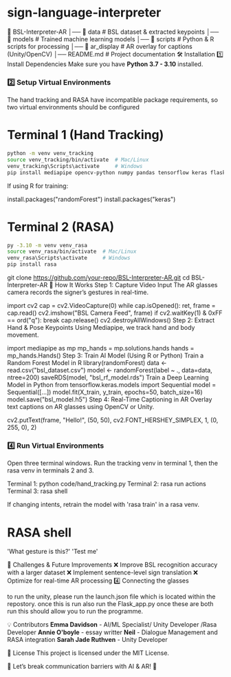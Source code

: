 # sign-language-interpreter

📁 BSL-Interpreter-AR
│── 📂 data            # BSL dataset & extracted keypoints
│── 📂 models          # Trained machine learning models
│── 📂 scripts         # Python & R scripts for processing
│── 📂 ar_display      # AR overlay for captions (Unity/OpenCV)
│── README.md         # Project documentation
🛠️ Installation
1️⃣ Install Dependencies
Make sure you have **Python 3.7 - 3.10** installed. 


### 2️⃣ Setup Virtual Environments
The hand tracking and RASA have incompatible package requirements, so two virtual environments should be configured

# Terminal 1 (Hand Tracking)
```bash
python -m venv venv_tracking
source venv_tracking/bin/activate  # Mac/Linux
venv_tracking\Scripts\activate     # Windows
pip install mediapipe opencv-python numpy pandas tensorflow keras flask
```
If using R for training:

install.packages("randomForest")
install.packages("keras")

# Terminal 2 (RASA)
```bash
py -3.10 -m venv venv_rasa
source venv_rasa/bin/activate  # Mac/Linux
venv_rasa\Scripts\activate     # Windows
pip install rasa
```

git clone https://github.com/your-repo/BSL-Interpreter-AR.git
cd BSL-Interpreter-AR
🎥 How It Works
Step 1: Capture Video Input
The AR glasses camera records the signer’s gestures in real-time.

import cv2
cap = cv2.VideoCapture(0)
while cap.isOpened():
    ret, frame = cap.read()
    cv2.imshow("BSL Camera Feed", frame)
    if cv2.waitKey(1) & 0xFF == ord("q"): break
cap.release()
cv2.destroyAllWindows()
Step 2: Extract Hand & Pose Keypoints
Using Mediapipe, we track hand and body movement.

import mediapipe as mp
mp_hands = mp.solutions.hands
hands = mp_hands.Hands()
Step 3: Train AI Model (Using R or Python)
Train a Random Forest Model in R
library(randomForest)
data <- read.csv("bsl_dataset.csv")
model <- randomForest(label ~ ., data=data, ntree=200)
saveRDS(model, "bsl_rf_model.rds")
Train a Deep Learning Model in Python
from tensorflow.keras.models import Sequential
model = Sequential([...])
model.fit(X_train, y_train, epochs=50, batch_size=16)
model.save("bsl_model.h5")
Step 4: Real-Time Captioning in AR
Overlay text captions on AR glasses using OpenCV or Unity.

cv2.putText(frame, "Hello!", (50, 50), cv2.FONT_HERSHEY_SIMPLEX, 1, (0, 255, 0), 2)

### 4️⃣ Run Virtual Environments
Open three terminal windows. Run the tracking venv in terminal 1, then the rasa venv in terminals 2 and 3.

Terminal 1: python code/hand_tracking.py
Terminal 2: rasa run actions
Terminal 3: rasa shell 

If changing intents, retrain the model with 'rasa train' in a rasa venv.

# RASA shell
'What gesture is this?'
'Test me'

📌 Challenges & Future Improvements
❌ Improve BSL recognition accuracy with a larger dataset ❌ Implement sentence-level sign translation ❌ Optimize for real-time AR processing
 4️⃣ Connecting the glasses

to run the unity, please run the launch.json file which is located within the repostory.
once this is run also run the Flask_app.py once these are both run this should allow you to 
run the programme.

💡 Contributors
**Emma Davidson** - AI/ML Specialist/ Unity Developer /Rasa Developer 
**Annie O'boyle**  - essay writter
**Neil** - Dialogue Management and RASA integration
**Sarah Jade Ruthven**  - Unity Developer


📜 License
This project is licensed under the MIT License.

🌟 Let’s break communication barriers with AI & AR! 🚀
